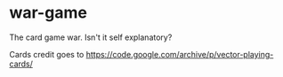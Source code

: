 # war-game
The card game war. Isn't it self explanatory?

Cards credit goes to https://code.google.com/archive/p/vector-playing-cards/
